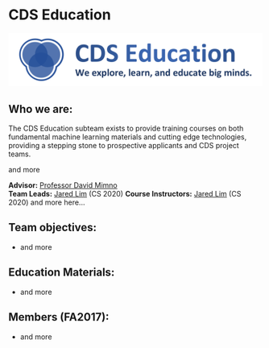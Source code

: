 # CDS Education

![CDS Education Logo](images/Education-logo.png)
## Who we are:
The CDS Education subteam exists to provide training courses on both fundamental machine learning materials and cutting edge technologies, providing a stepping stone to prospective applicants and CDS project teams.

and more

**Advisor:** [Professor David Mimno](https://mimno.infosci.cornell.edu/)  
**Team Leads:** [Jared Lim](https://github.com/JunyoungLim) (CS 2020)
**Course Instructors:** [Jared Lim](https://github.com/JunyoungLim) (CS 2020)
and more here...

## Team objectives:
* and more

## Education Materials:
* and more


## Members (FA2017):
* and more

